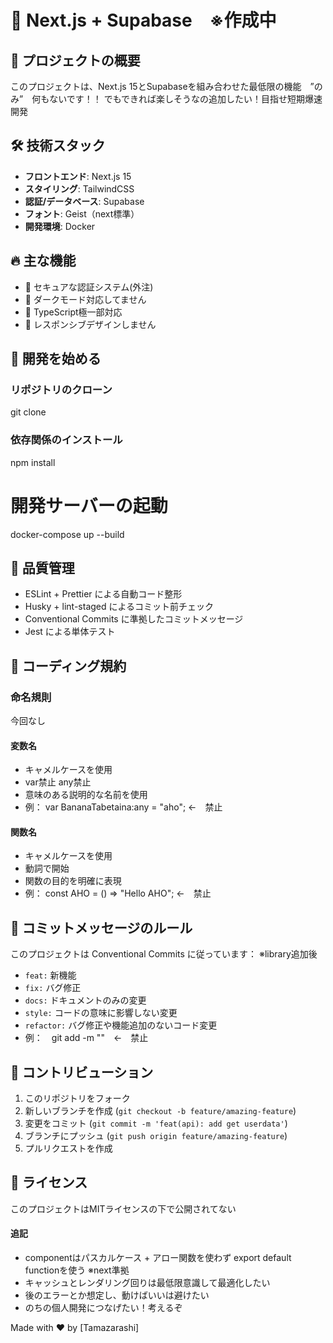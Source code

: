 # 🚀 Next.js + Supabase　※作成中

## 🌟 プロジェクトの概要

このプロジェクトは、Next.js 15とSupabaseを組み合わせた最低限の機能　”のみ”　何もないです！！
でもできれば楽しそうなの追加したい！目指せ短期爆速開発

## 🛠 技術スタック

- **フロントエンド**: Next.js 15
- **スタイリング**: TailwindCSS
- **認証/データベース**: Supabase
- **フォント**: Geist（next標準）
- **開発環境**: Docker

## 🔥 主な機能

- 🔐 セキュアな認証システム(外注)
- 🎨 ダークモード対応してません
- 🚀 TypeScript極一部対応
- 📱 レスポンシブデザインしません

## 🚀 開発を始める

### リポジトリのクローン

git clone

### 依存関係のインストール

npm install

# 開発サーバーの起動

docker-compose up --build

## 🧪 品質管理

- ESLint + Prettier による自動コード整形
- Husky + lint-staged によるコミット前チェック
- Conventional Commits に準拠したコミットメッセージ
- Jest による単体テスト

## 📝 コーディング規約

### 命名規則
今回なし

#### 変数名
- キャメルケースを使用
- var禁止 any禁止
- 意味のある説明的な名前を使用
- 例： var BananaTabetaina:any = "aho";  ←　禁止

#### 関数名
- キャメルケースを使用
- 動詞で開始
- 関数の目的を明確に表現
- 例： const AHO = () => "Hello AHO"; ←　禁止

## 📝 コミットメッセージのルール

このプロジェクトは Conventional Commits に従っています：
※library追加後

- `feat:` 新機能
- `fix:` バグ修正
- `docs:` ドキュメントのみの変更
- `style:` コードの意味に影響しない変更
- `refactor:` バグ修正や機能追加のないコード変更
- 例：　git add -m ""　←　禁止

## 🤝 コントリビューション

1. このリポジトリをフォーク
2. 新しいブランチを作成 (`git checkout -b feature/amazing-feature`)
3. 変更をコミット (`git commit -m 'feat(api): add get userdata'`)
4. ブランチにプッシュ (`git push origin feature/amazing-feature`)
5. プルリクエストを作成

## 📜 ライセンス

このプロジェクトはMITライセンスの下で公開されてない

#### 追記
- componentはパスカルケース + アロー関数を使わず export default functionを使う ※next準拠
- キャッシュとレンダリング回りは最低限意識して最適化したい
- 後のエラーとか想定し、動けばいいは避けたい
- のちの個人開発につなげたい！考えるぞ

Made with ❤️ by [Tamazarashi]
